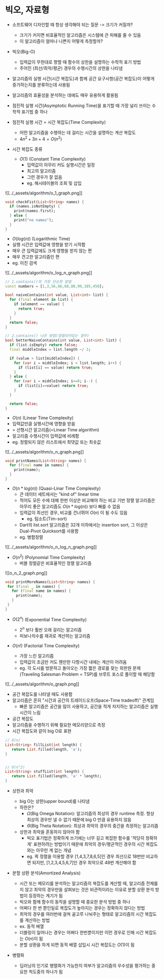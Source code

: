 # 빅오, 자료형

- 소프트웨어 디자인할 때 항상 생각해야 되는 질문 -> 크기가 커질까?
  - 크기가 커지면 비효율적인 알고리즘은 시스템에 큰 피해를 줄 수 있음
  - 이 알고리즘이 얼마나 나쁜지 어떻게 측정할까?
- 빅오(Big-O)
  - 입력값이 무한대로 향할 때 함수의 상한을 설명하는 수학적 표기 방법
  - 주어진 (최선/최악/평균) 경우의 수행시간의 상한을 나타냄
- 알고리즘의 실행 시간(시간 복잡도)과 함께 공간 요구사항(공간 복잡도)이 어떻게 증가하는지를 분류하는데 사용됨
- 알고리즘의 효율성을 분석하는 데에도 매우 유용하게 활용됨
- 점진적 실행 시간(Asymptotic Running Time)을 표기할 때 가장 널리 쓰이는 수학적 표기법 중 하나
- 점진적 실행 시간 = 시간 복잡도(Time Complexity)
  - 어떤 알고리즘을 수행하는 데 걸리는 시간을 설명하는 계산 복잡도
  - $4n^2+3n+4 = O(n^2)$

- 시간 복잡도 종류
  - $O(1)$ (Constant Time Complexity)
    - 입력값이 아무리 커도 실행시간은 일정
    - 최고의 알고리즘
    - 그런 경우가 잘 없음
    - eg. 해시테이블의 조회 및 삽입

![[../_assets/algorithm/o_1_graph.png]]

```dart
void checkFist(List<String> names) {
  if (names.isNotEmpty) {
    print(names.first);
  } else {
    print("no names");
  }
}
```

- $O(log(n))$ (Logarithmic Time)
- 실행 시간은 입력값에 영향을 받기 시작함
- 매우 큰 입력값에도 크게 영향을 받지 않는 편
- 매우 견고한 알고리즘인 편
- eg. 이진 검색

![[../_assets/algorithm/o_log_n_graph.png]]

```dart
// 1.contains()의 가장 단순한 방법
const numbers = [1,3,56,66,68,80,99,105,450];

bool naiveContains(int value, List<int> list) {
  for (final element in list) {
    if (element == value) {
      return true;
    }
  }
  return false;
}

// 2.contains() 나은 방법(정렬되어있는 경우)
bool betterNaiveContains(int value, List<int> list) {
  if (list.isEmpty) return false;
  final middleIndex = list.length ~/ 2;

  if (value > list[middleIndex]) {
    for (var i = middleIndex; i < list.length; i++) {
      if (list[i] == value) return true;
    }
  } else {
    for (var i = middleIndex; i>=0; i--) {
      if (list[i]==value) return true;
    }
  }

  return false;
}
```

- $O(n)$ (Linear Time Complexity)
- 입력값만큼 실행시간에 영향을 받음
- = 선형시간 알고리즘(=Linear Time algorithm)
- 알고리즘 수행시간이 입력값에 비례함
- eg. 정렬되지 않은 리스트에서 최댓값 또는 최솟값

![[../_assets/algorithm/o_n_graph.png]]

```dart
void printNames(List<String> names) {
  for (final name in names) {
    print(name);
  }
}
```

- $O(n*log(n))$ (Quasi-Linar Time Complexity)
  - 큰 데이터 세트에서는 "kind of" linear time
  - 적어도 모든 수에 대해 한번 이상은 비교해야 하는 비교 기반 정렬 알고리즘은 아무리 좋은 알고리즘도 $O(n*log(n))$ 보다 빠를 수 없음
  - 입력값이 최선인 경우, 비교를 건너뛰어 $O(n)$ 이 될 수도 있음
    - eg. 팀소트(Tim-sort)
  - Dart의 list.sort 알고리즘은 32개 이하에서는 insertion sort, 그 이상은 Dual-Pivot Quicksort를 사용함
  - eg. 병합정렬

![[../_assets/algorithm/o_n_log_n_graph.png]]

- $O(n^2)$ (Polynomial Time Complexity)
  - 버블 정렬같은 비효율적인 정렬 알고리즘

![[o_n_2_graph.png]]

```dart
void printMoreNames(List<String> names) {
 for (final _ in names) {
   for (final name in names) {
     print(name);
   }
 }
}
```

- $O(2^n)$ (Exponential Time Complexity)
  - $2^n$ 보다 훨씬 오래 걸리는 알고리즘
  - 피보나치수를 재귀로 계산하는 알고리즘

- $O(n!)$ (Factorial Time Complexity)
  - 가장 느린 알고리즘
  - 입력값이 조금만 커도 웬만한 다항시간 내에는 계산이 어려움
  - eg. 각 도시를 방문하고 돌아오는 가장 짧은 경로를 찾는 외판원 문제(Traveling Salesman Problem = TSP)를 브루트 포스로 풀이할 때 해당함

![[../_assets/algorithm/o_graph.png]]

- 공간 복잡도를 나타낼 때도 사용함
- 알고리즘은 흔히 "시간과 공간의 트레이드오프(Space-Time tradeoff)" 관계임
  - 빠른 알고리즘은 공간을 많이 사용하고, 공간을 적게 차지하는 알고리즘은 실행 시간이 느림
- 공간 복잡도
- 알고리즘을 수행하기 위해 필요한 메모리양으로 측정
- 시간 복잡도와 같이 big O로 표현

```dart
// O(n)
List<String> fillList(int length) {
   return List.filled(length, 'a');
}


// O(n^2)
List<String> stuffList(int length) {
   return List.filled(length, 'a' * length);
}
```

- 상한과 최악
  - big O는 상한(upper bound)를 나타냄
  - 하한은?
    - $\Omega$(Big Omega Notation): 알고리즘의 최상의 경우 runtime 측정.  항상 최상의 경우만 낼 수 없기 때문에 big O 만큼 유용하지 않음
    - $\Theta$(Big Theta Notation): 최상과 최악의 경우의 중간을 측정하는 알고리즘
  - 상한과 최악을 혼동하지 않아야 함
    - 빅오 표기법은 정확하게 쓰기에는 너무 길고 복잡한 함수를 '적당히 정확하게' 표현하려는 방법이기 때문에 최악의 경우/평균적인 경우의 시간 복잡도와는 아무런 계 없는 개념
    - eg. 퀵 정렬을 이용할 경우 [1,4,3,7,8,6,5]인 경우 최선으로 18번만 비교하면 되지만, [1,2,3,4,5,6,7]인 경우 최악으로 48번 계산해야 함

- 분할 상환 분석(Amortized Analysis)
  - 시간 또는 메모리를 분석하는 알고리즘의 복잡도를 계산할 때, 알고리즘 전체를 지 않고 최악의 경우만을 살펴보는 것은 비관적이라는 이유로 분할 상환 분석 방법이 등장하는 계기가 됨
  - 빅오와 함께 함수의 동작을 설명할 때 중요한 분석 방법 중 하나
  - 어쩌다 한 번 뿐인일로 복잡도가 높아지는 경우는 정확하지 않다는 방법
  - 최악의 경우를 여러번에 걸쳐 골고루 나눠주는 형태로 알고리즘의 시간 복잡도를 계산하는 방법
  - ex. 동적 배열
  - 더블링이 일어나는 경우는 어쩌다 한번뿐이지만 이런 경우로 인해 시간 복잡도는 $O(n)$이 됨
  - 분할 상환을 하게 되면 동적 배열 삽입시 시간 복잡도는 $O(1)$이 됨

- 병렬화
  - 딥러닝의 인기로 병렬화가 가능한지 여부가 알고리즘의 우수성을 평가하는 중요한 척도중의 하나가 됨
